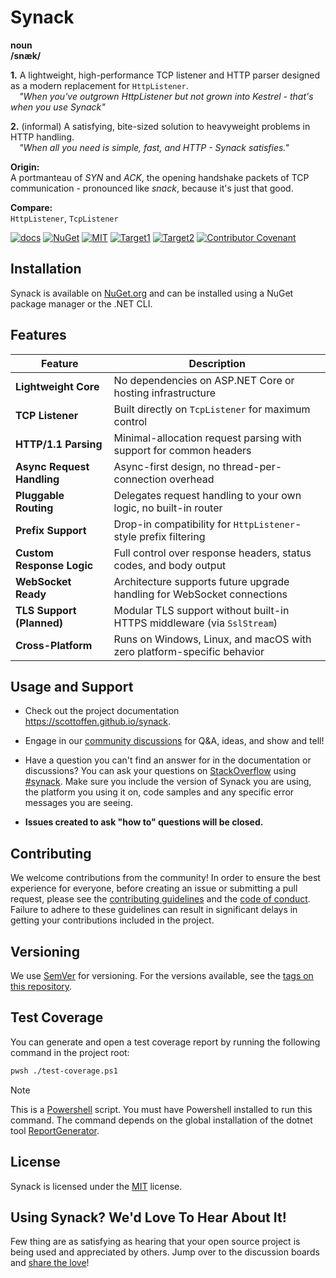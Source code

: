 # Synack

**noun**  
**/snæk/**

**1.** A lightweight, high-performance TCP listener and HTTP parser designed as a modern replacement for `HttpListener`.  
&emsp;*"When you've outgrown HttpListener but not grown into Kestrel - that's when you use Synack"*

**2.** (informal) A satisfying, bite-sized solution to heavyweight problems in HTTP handling.  
&emsp;*"When all you need is simple, fast, and HTTP - Synack satisfies."*

**Origin:**  
A portmanteau of *SYN* and *ACK*, the opening handshake packets of TCP communication - pronounced like *snack*, because it's just that good.

**Compare:**  
`HttpListener`, `TcpListener`

[![docs](https://img.shields.io/badge/docs-github.io-blue)](https://scottoffen.github.io/synack)
[![NuGet](https://img.shields.io/nuget/v/synack)](https://www.nuget.org/packages/synack/)
[![MIT](https://img.shields.io/github/license/scottoffen/synack?color=blue)](./LICENSE)
[![Target1](https://img.shields.io/badge/netstandard-2.0-blue)](https://learn.microsoft.com/en-us/dotnet/standard/frameworks)
[![Target2](https://img.shields.io/badge/dotnet-8.0-blue)](https://learn.microsoft.com/en-us/dotnet/standard/frameworks)
[![Contributor Covenant](https://img.shields.io/badge/Contributor%20Covenant-2.1-blue.svg)](./CODE_OF_CONDUCT.md)

## Installation

Synack is available on [NuGet.org](https://www.nuget.org/packages/synack/) and can be installed using a NuGet package manager or the .NET CLI.

## Features

| Feature                    | Description                                                                |
| -------------------------- | -------------------------------------------------------------------------- |
| **Lightweight Core**       | No dependencies on ASP.NET Core or hosting infrastructure                  |
| **TCP Listener**           | Built directly on `TcpListener` for maximum control                        |
| **HTTP/1.1 Parsing**       | Minimal-allocation request parsing with support for common headers         |
| **Async Request Handling** | Async-first design, no thread-per-connection overhead                      |
| **Pluggable Routing**      | Delegates request handling to your own logic, no built-in router           |
| **Prefix Support**         | Drop-in compatibility for `HttpListener`-style prefix filtering            |
| **Custom Response Logic**  | Full control over response headers, status codes, and body output          |
| **WebSocket Ready**        | Architecture supports future upgrade handling for WebSocket connections    |
| **TLS Support (Planned)**  | Modular TLS support without built-in HTTPS middleware (via `SslStream`)    |
| **Cross-Platform**         | Runs on Windows, Linux, and macOS with zero platform-specific behavior     |

## Usage and Support

- Check out the project documentation https://scottoffen.github.io/synack.

- Engage in our [community discussions](https://github.com/scottoffen/synack/discussions) for Q&A, ideas, and show and tell!

- Have a question you can't find an answer for in the documentation or discussions? You can ask your questions on [StackOverflow](https://stackoverflow.com) using [#synack](https://stackoverflow.com/questions/tagged/synack?sort=newest). Make sure you include the version of Synack you are using, the platform you using it on, code samples and any specific error messages you are seeing.

- **Issues created to ask "how to" questions will be closed.**

## Contributing

We welcome contributions from the community! In order to ensure the best experience for everyone, before creating an issue or submitting a pull request, please see the [contributing guidelines](CONTRIBUTING.md) and the [code of conduct](CODE_OF_CONDUCT.md). Failure to adhere to these guidelines can result in significant delays in getting your contributions included in the project.

## Versioning

We use [SemVer](http://semver.org/) for versioning. For the versions available, see the [tags on this repository](https://github.com/scottoffen/synack/releases).

## Test Coverage

You can generate and open a test coverage report by running the following command in the project root:

```bash
pwsh ./test-coverage.ps1
```

> [!NOTE]
> This is a [Powershell](https://learn.microsoft.com/en-us/powershell/) script. You must have Powershell installed to run this command.
> The command depends on the global installation of the dotnet tool [ReportGenerator](https://www.nuget.org/packages/ReportGenerator).

## License

Synack is licensed under the [MIT](./LICENSE) license.

## Using Synack? We'd Love To Hear About It!

Few thing are as satisfying as hearing that your open source project is being used and appreciated by others. Jump over to the discussion boards and [share the love](https://github.com/scottoffen/synack/discussions)!